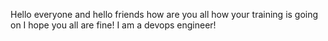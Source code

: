 Hello everyone and hello friends how are you all 
how your training is going on
I hope you all are fine!
I am a devops engineer!
